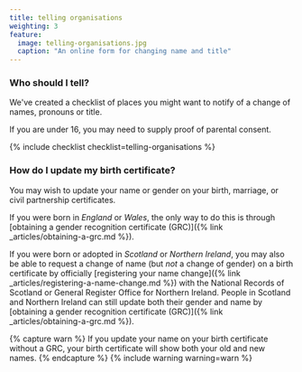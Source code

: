 ```yaml
---
title: telling organisations
weighting: 3
feature:
  image: telling-organisations.jpg
  caption: "An online form for changing name and title"
---
```


### Who should I tell?

We've created a checklist of places you might want to notify of a change of names, pronouns or title.

If you are under 16, you may need to supply proof of parental consent.

{% include checklist checklist=telling-organisations %}

### How do I update my birth certificate?

You may wish to update your name or gender on your birth, marriage, or civil partnership certificates. 

If you were born in *England* or *Wales*, the only way to do this is through [obtaining a gender recognition certificate (GRC)]({% link _articles/obtaining-a-grc.md %}).

If you were born or adopted in *Scotland* or *Northern Ireland*, you may also be able to request a change of name (but *not* a change of gender) on a birth certificate by officially [registering your name change]({% link _articles/registering-a-name-change.md %}) with the National Records of Scotland or General Register Office for Northern Ireland. People in Scotland and Northern Ireland can still update both their gender and name by [obtaining a gender recognition certificate (GRC)]({% link _articles/obtaining-a-grc.md %}).

{% capture warn %}
If you update your name on your birth certificate without a GRC, your birth certificate will show both your old and new names.
{% endcapture %}
{% include warning warning=warn %}

